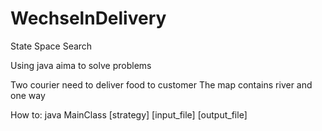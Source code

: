 # WechselnDelivery
State Space Search 

Using java aima to solve problems

Two courier need to deliver food to customer
The map contains river and one way

How to: java MainClass [strategy] [input_file] [output_file]
